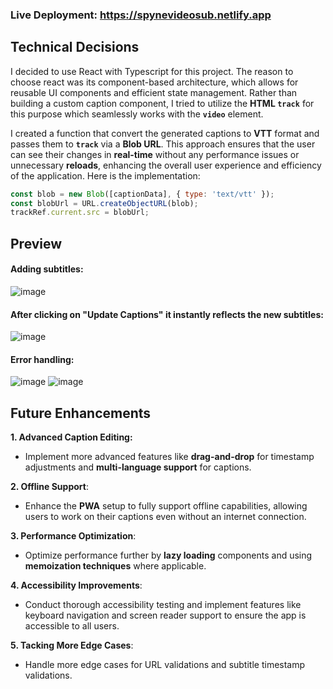 ### Live Deployment: https://spynevideosub.netlify.app

## Technical Decisions
I decided to use React with Typescript for this project. The reason to choose react was its component-based architecture, which allows for reusable UI components and efficient state management. Rather than building a custom caption component, I tried to utilize the **HTML `track`** for this purpose which seamlessly works with the **`video`** element.

I created a function that convert the generated captions to **VTT** format and passes them to **`track`** via a **Blob URL**.  This approach ensures that the user can see their changes in **real-time** without any performance issues or unnecessary **reloads**, enhancing the overall user experience and efficiency of the application. Here is the implementation:

```js
const blob = new Blob([captionData], { type: 'text/vtt' });
const blobUrl = URL.createObjectURL(blob);
trackRef.current.src = blobUrl;
```


## Preview

#### Adding subtitles:
![image](https://github.com/chinmaypant21/spyne-video-caption/assets/64401853/4d116819-1ead-4915-828e-4e0645f77f8e)

#### After clicking on **"Update Captions"** it instantly reflects the new subtitles:
![image](https://github.com/chinmaypant21/spyne-video-caption/assets/64401853/0c9dec38-278b-4611-bc54-8f790bef6d8b)

#### Error handling:
![image](https://github.com/chinmaypant21/spyne-video-caption/assets/64401853/dbde008b-87e3-4c32-9d7d-4ed3e01d9501)
![image](https://github.com/chinmaypant21/spyne-video-caption/assets/64401853/af9e02c6-018f-4035-9abe-7466f5eded55)


## Future Enhancements
**1. Advanced Caption Editing:**
- Implement more advanced features like **drag-and-drop** for timestamp adjustments and **multi-language support** for captions.

**2. Offline Support**:
- Enhance the **PWA** setup to fully support offline capabilities, allowing users to work on their captions even without an internet connection.

**3. Performance Optimization**:
- Optimize performance further by **lazy loading** components and using **memoization techniques** where applicable.

**4. Accessibility Improvements**:
- Conduct thorough accessibility testing and implement features like keyboard navigation and screen reader support to ensure the app is accessible to all users.

**5. Tacking More Edge Cases**:
- Handle more edge cases for URL validations and subtitle timestamp validations.
